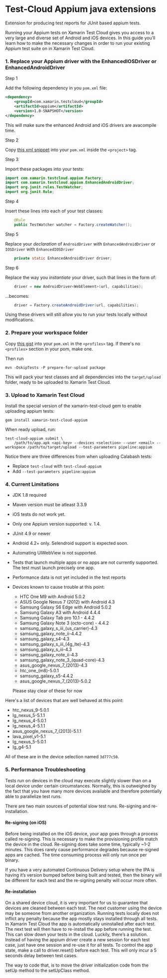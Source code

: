 # Test-Cloud Appium java extensions

Extension for producing test reports for JUnit based appium tests.

Running your Appium tests on Xamarin Test Cloud gives you access to a very large and diverse set of Android and iOS devices. In this guide you’ll learn how to make the necessary changes in order to run your existing Appium test suite on in Xamarin Test Cloud.


### 1. Replace your Appium driver with the EnhancedIOSDriver or EnhancedAndroidDriver

Step 1

Add the following dependency in you `pom.xml` file:

```xml
<dependency>
    <groupId>com.xamarin.testcloud</groupId>
    <artifactId>appium</artifactId>
    <version>1.0-SNAPSHOT</version>
</dependency>
```

This will make sure the enhanced Android and iOS drivers are avacompile time.

Step 2

Copy [this xml snippet](https://gist.github.com/skovsboll/bd49d271662254dfc74efa4e6c6ad646) into your `pom.xml` inside the `<project>` tag.

Step 3

Import these packages into your tests:

```java
import com.xamarin.testcloud.appium.Factory;
import com.xamarin.testcloud.appium.EnhancedAndroidDriver;
import org.junit.rules.TestWatcher;
import org.junit.Rule;
```

Step 4

Insert these lines into each of your test classes:

```java    
    @Rule
    public TestWatcher watcher = Factory.createWatcher();
```

Step 5

Replace your _declaration_ of `AndroidDriver` with `EnhancedAndroidDriver` or `IOSDriver` with `EnhancedIOSDriver`

```java
    private static EnhancedAndroidDriver driver;
```

Step 6

Replace the way you _instantiate_ your driver, such that lines in the form of:

```java
    driver = new AndroidDriver<WebElement>(url, capabilities);
```

...becomes:

```java
    driver = Factory.createAndroidDriver(url, capabilities);
```

Using these drivers will still allow you to run your tests locally without modifications.


### 2. Prepare your workspace folder

Copy [this gist](https://gist.github.com/skovsboll/005db8653911349dc9a3062821d5348f/02be65561b830ea0e49adfc9ad7f76b39759cfd5) into your `pom.xml` in the `<profiles>` tag. If there's no `<profiles>` section in your pom, make one.

Then run

`mvn -DskipTests -P prepare-for-upload package` 

This will pack your test classes and all dependencies into the `target/upload` folder, ready to be uploaded to Xamarin Test Cloud.

### 3. Upload to Xamarin Test Cloud

Install the special version of the xamarin-test-cloud gem to enable uploading appium tests:

`gem install xamarin-test-cloud-appium`

When ready upload, run:

```
test-cloud-appium submit \
    /path/to/app.apk <api-key> --devices <selection> --user <email> --workspace /path/to/target/upload --test-parameters pipeline:appium
```

Notice there are three differences from when uploading Calabash tests:

* Replace `test-cloud` with `test-cloud-appium`
* Add `--test-parameters pipeline:appium`


### 4. Current Limitations

* JDK 1.8 required
* Maven version must be atleast 3.3.9
* iOS tests do not work yet.
* Only one Appium version supported: v. 1.4. 
* JUnit 4.9 or newer 
* Android 4.2+ only. Selendroid support is expected soon.
* Automating UIWebView is not supported.
* Tests that launch multiple apps or no apps are not currently supported. The test must launch precisely one app.
* Performance data is not yet included in the test reports
* Devices known to cause trouble at this point:
    - HTC One M9 with Android 5.0.2
    - ASUS Google Nexus 7 (2012) with Android 4.3
    - Samsung Galaxy S6 Edge with Android 5.0.2
    - Samsung Galaxy A3 with Android 4.4.4
    - Samsung Galaxy Tab pro 10.1 - 4.4.2
    - Samsung Galaxy Note 3 (octo-core) - 4.4.2
    - samsung_galaxy_s_iii_(us_carrier)-4.3
    - samsung_galaxy_note_ii-4.4.2
    - samsung_galaxy_s4-4.3
    - samsung_galaxy_s_iii_(4g_lte)-4.3
    - samsung_galaxy_s_iii-4.3
    - samsung_galaxy_note_ii-4.3
    - samsung_galaxy_note_3_(quad-core)-4.3
    - asus_google_nexus_7_(2013)-4.3
    - htc_one_(m8)-5.0.1
    - samsung_galaxy_s5-4.4.2
    - asus_google_nexus_7_(2013)-5.0.2
 
    Please stay clear of these for now

Here's a list of devices that are well behaved at this point:

 *   htc_nexus_9-5.0.1
 *   lg_nexus_5-5.1.1
 *   lg_nexus_4-5.0.1
 *   lg_nexus_4-5.1.1
 *   asus_google_nexus_7_(2013)-5.1.1
 *   lava_pixel_v1-5.1
 *   lg_nexus_5-5.0.1
 *   lg_g4-5.1

All of these are in the device selection named `3d777c50`.


### 5. Performance Troubleshooting

Tests run on devices in the cloud may execute slightly slower than on a local device under certain circumstances. Normally, this is outweighed by the fact that you have many more devices available and therefore potentially able to parallelize test runs.

There are two main sources of potential slow test runs. Re-signing and re-installation.

#### Re-signing (on iOS)

Before being installed on the iOS device, your app goes through a process called re-signing. This is necessary to make the provisioning profile match the device in the cloud. Re-signing does take some time, typically ~1-2 minutes. This does rarely cause performance degrades because re-signed apps are cached. The time consuming process will only run once per binary.

If you have a very automated Continuous Delivery setup where the IPA is having it’s version bumped before being built and tested, then the binary will be different for each test and the re-signing penalty will occur more often.

#### Re-installation

On a shared device cloud, it is very important for us to guarantee that devices are cleaned between each test. The next customer using the device may be someone from another organization.
Running tests locally does not inflict any penalty because the app mostly stays installed through all tests. In Xamarin Test Cloud the app is automatically uninstalled after each test. The next test will then have to re-install the app before running the test. This can slow down your tests in the cloud.
Luckily, there’s a solution. Instead of having the appium driver create a new session for each test case, just have one session and re-use it for all tests. To control the app state, make a call to driver.reset() before each test. This will only incur a 5 seconds delay between test cases. 

The way to code that, is to move the driver initialization code from the setUp method to the setUpClass method. 

